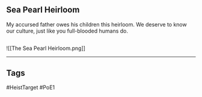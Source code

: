 ## Sea Pearl Heirloom
My accursed father owes his children this heirloom. We deserve
to know our culture, just like you full-blooded humans do.
## 
![[The Sea Pearl Heirloom.png]]

---
## Tags
#HeistTarget
#PoE1 
